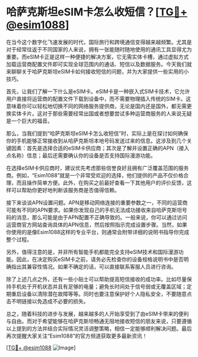 # 哈萨克斯坦eSIM卡怎么收短信？[[TG💪+ @esim1088](https://t.me/s/esim1088)]

在当今这个数字化飞速发展的时代，国际旅行和跨境通信变得越来越频繁。尤其是对于经常往返于不同国家的人来说，拥有一张能随时随地使用的通讯工具显得尤为重要。而eSIM卡正是这样一种便捷的解决方案，它无需实体卡槽，通过虚拟方式加载运营商配置文件即可实现全球范围内的通话、短信以及数据服务。今天我们就来聊聊关于哈萨克斯坦eSIM卡如何接收短信的问题，并为大家提供一些实用的小技巧。

首先，让我们了解一下什么是eSIM卡。eSIM卡是一种嵌入式SIM卡技术，它允许用户直接将运营商的配置文件下载到设备中，而不需要物理插入传统的SIM卡。这意味着你可以轻松地切换不同的网络服务提供商，无论是国内还是国外，都无需更换实体卡片。这对于那些需要经常出国或者想要尝试多种运营商服务的人来说无疑是一个巨大的福音。

那么，当我们提到“哈萨克斯坦eSIM卡怎么收短信”时，实际上是在探讨如何确保你的手机能够正常接收到从哈萨克斯坦本地号码发送过来的信息。这涉及到几个关键因素：首先是选择合适的eSIM卡供应商；其次是了解并设置正确的APN（接入点名称）信息；最后还需要确认你的设备是否支持国际漫游功能。

在选择eSIM卡供应商时，建议优先考虑那些信誉良好且拥有广泛覆盖范围的服务商。例如，“Esim1088”就是一个非常受欢迎的选择，他们提供的产品不仅价格合理，而且操作简单方便。此外，在购买之前最好查看一下其他用户的评价反馈，这样可以帮助你更好地判断该服务商是否值得信赖。

接下来谈谈APN设置问题。APN是移动网络连接的重要参数之一，不同的运营商可能有不同的APN要求。如果你发现自己的手机无法成功接收来自哈萨克斯坦号码的消息，那么可能是由于APN配置不正确导致的。一般来说，你可以通过访问运营商官方网站查询具体的APN信息，然后按照指示完成设置步骤。当然，如果你使用的是像Esim1088这样的专业平台，则通常会附带详细的说明书指导你完成整个过程。

另外，值得注意的是，并非所有智能手机都能完全支持eSIM技术和国际漫游功能。因此，在决定购买eSIM卡之前，请务必先检查你的设备规格说明书中是否明确指出其兼容性情况。如果不确定的话，可以直接联系客服人员进行咨询。

除了上述几点之外，还有一些小贴士可以帮助提高短信接收的成功率。比如尽量保持手机处于开机状态并且有足够的电量；避免长时间处于信号弱或无覆盖区域；定期重启设备以清除潜在故障等等。同时也要注意保护好个人隐私安全，不要随意点击不明链接以免造成不必要的损失。

总之，随着科技的进步与发展，越来越多的人开始享受到了由eSIM卡带来的便利与自由。而对于希望能够在哈萨克斯坦畅通无阻地接收短信的朋友来说，只要遵循以上提到的方法并结合实际情况灵活调整策略，相信一定能够顺利解决问题。最后再次提醒大家关注“Esim1088”的官方频道获取更多最新资讯！

[[TG💪+ @esim1088](https://t.me/s/esim1088) ![Image](https://i.postimg.cc/4NQfJmqS/Snipaste-2025-05-13-00-14-12.png)]